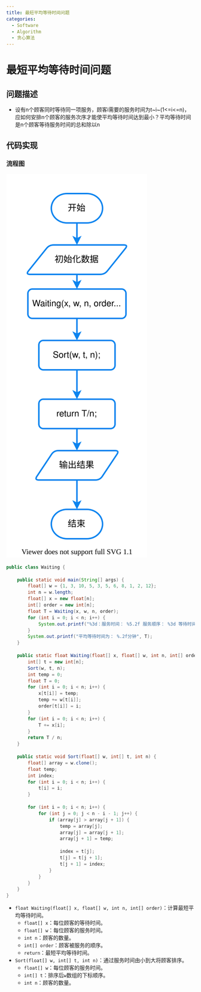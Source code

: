 ```yaml
---
title: 最短平均等待时间问题
categories:
  - Software
  - Algorithm
  - 贪心算法
---
```

# 最短平均等待时间问题

## 问题描述

- 设有n个顾客同时等待同一项服务，顾客i需要的服务时间为t~i~(1<=i<=n)，应如何安排n个顾客的服务次序才能使平均等待时间达到最小？平均等待时间是n个顾客等待服务时间的总和除以n

## 代码实现

### 流程图

![](https://raw.githubusercontent.com/LuShan123888/Files/main/Pictures/2020-12-10-2020-11-25-Flowchart-3.svg)

```java
public class Waiting {

    public static void main(String[] args) {
        float[] w = {1, 3, 10, 5, 3, 5, 6, 8, 1, 2, 12};
        int n = w.length;
        float[] x = new float[n];
        int[] order = new int[n];
        float T = Waiting(x, w, n, order);
        for (int i = 0; i < n; i++) {
            System.out.printf("%3d：服务时间： %5.2f 服务顺序： %3d 等待时间： %5.2f\n", (i + 1), w[i], (order[i] + 1), x[i]);
        }
        System.out.printf("平均等待时间为： %.2f分钟", T);
    }

    public static float Waiting(float[] x, float[] w, int n, int[] order) {
        int[] t = new int[n];
        Sort(w, t, n);
        int temp = 0;
        float T = 0;
        for (int i = 0; i < n; i++) {
            x[t[i]] = temp;
            temp += w[t[i]];
            order[t[i]] = i;
        }
        for (int i = 0; i < n; i++) {
            T += x[i];
        }
        return T / n;
    }

    public static void Sort(float[] w, int[] t, int n) {
        float[] array = w.clone();
        float temp;
        int index;
        for (int i = 0; i < n; i++) {
            t[i] = i;
        }

        for (int i = 0; i < n; i++) {
            for (int j = 0; j < n - i - 1; j++) {
                if (array[j] > array[j + 1]) {
                    temp = array[j];
                    array[j] = array[j + 1];
                    array[j + 1] = temp;

                    index = t[j];
                    t[j] = t[j + 1];
                    t[j + 1] = index;
                }
            }
        }
    }
}
```

- `float Waiting(float[] x, float[] w, int n, int[] order)`：计算最短平均等待时间。
    - `float[] x`：每位顾客的等待时间。
    - `float[] w`：每位顾客的服务时间。
    - `int n`：顾客的数量。
    - `int[] order`：顾客被服务的顺序。
    - `return`：最短平均等待时间。
- `Sort(float[] w, int[] t, int n)`：通过服务时间由小到大将顾客排序。
    - `float[] w`：每位顾客的服务时间。
    - `int[] t`：排序后`w`数组的下标顺序。
    - `int n`：顾客的数量。